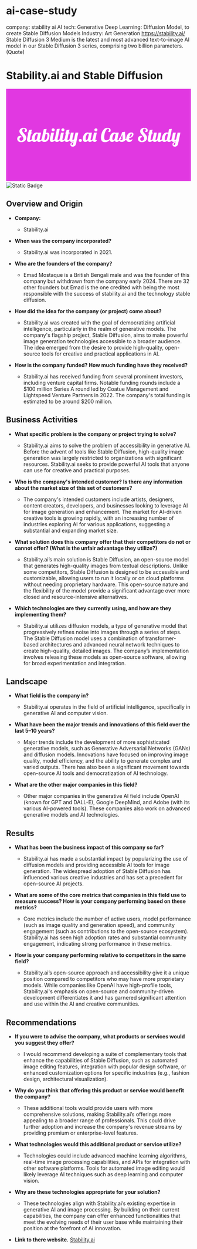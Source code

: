 # ai-case-study
company: stability ai 
AI tech: Generative Deep Learning: Diffusion Model, to create Stable Diffusion Models
Industry: Art Generation
https://stability.ai/ 
Stable Diffusion 3 Medium is the latest and most advanced text-to-image AI model in our Stable Diffusion 3 series, comprising two billion parameters. (Quote)



# Stability.ai and Stable Diffusion

![Banner](Stability.ai_Case_Study.png)
![Static Badge](https://img.shields.io/badge/Cameron_Burgess-Made_this_Case_Study-green)

## Overview and Origin

* **Company:** 
  - Stability.ai

* **When was the company incorporated?** 
  - Stability.ai was incorporated in 2021.

* **Who are the founders of the company?** 
  - Emad Mostaque is a British Bengali male and was the founder of this company but withdrawn from the company early 2024. There are 32 other founders but Emad is the one credited with being the most responsible with the success of stability.ai and the technology stable diffusion. 

* **How did the idea for the company (or project) come about?** 
  - Stability.ai was created with the goal of democratizing artificial intelligence, particularly in the realm of generative models. The company's flagship project, Stable Diffusion, aims to make powerful image generation technologies accessible to a broader audience. The idea emerged from the desire to provide high-quality, open-source tools for creative and practical applications in AI.

* **How is the company funded? How much funding have they received?** 
  - Stability.ai has received funding from several prominent investors, including venture capital firms. Notable funding rounds include a $100 million Series A round led by Coatue Management and Lightspeed Venture Partners in 2022. The company's total funding is estimated to be around $200 million.

## Business Activities

* **What specific problem is the company or project trying to solve?** 
  - Stability.ai aims to solve the problem of accessibility in generative AI. Before the advent of tools like Stable Diffusion, high-quality image generation was largely restricted to organizations with significant resources. Stability.ai seeks to provide powerful AI tools that anyone can use for creative and practical purposes.

* **Who is the company's intended customer? Is there any information about the market size of this set of customers?** 
  - The company's intended customers include artists, designers, content creators, developers, and businesses looking to leverage AI for image generation and enhancement. The market for AI-driven creative tools is growing rapidly, with an increasing number of industries exploring AI for various applications, suggesting a substantial and expanding market size.

* **What solution does this company offer that their competitors do not or cannot offer? (What is the unfair advantage they utilize?)** 
  - Stability.ai’s main solution is Stable Diffusion, an open-source model that generates high-quality images from textual descriptions. Unlike some competitors, Stable Diffusion is designed to be accessible and customizable, allowing users to run it locally or on cloud platforms without needing proprietary hardware. This open-source nature and the flexibility of the model provide a significant advantage over more closed and resource-intensive alternatives.

* **Which technologies are they currently using, and how are they implementing them?** 
  - Stability.ai utilizes diffusion models, a type of generative model that progressively refines noise into images through a series of steps. The Stable Diffusion model uses a combination of transformer-based architectures and advanced neural network techniques to create high-quality, detailed images. The company’s implementation involves releasing these models as open-source software, allowing for broad experimentation and integration.

## Landscape

* **What field is the company in?** 
  - Stability.ai operates in the field of artificial intelligence, specifically in generative AI and computer vision.

* **What have been the major trends and innovations of this field over the last 5–10 years?** 
  - Major trends include the development of more sophisticated generative models, such as Generative Adversarial Networks (GANs) and diffusion models. Innovations have focused on improving image quality, model efficiency, and the ability to generate complex and varied outputs. There has also been a significant movement towards open-source AI tools and democratization of AI technology.

* **What are the other major companies in this field?** 
  - Other major companies in the generative AI field include OpenAI (known for GPT and DALL-E), Google DeepMind, and Adobe (with its various AI-powered tools). These companies also work on advanced generative models and AI technologies.

## Results

* **What has been the business impact of this company so far?** 
  - Stability.ai has made a substantial impact by popularizing the use of diffusion models and providing accessible AI tools for image generation. The widespread adoption of Stable Diffusion has influenced various creative industries and has set a precedent for open-source AI projects.

* **What are some of the core metrics that companies in this field use to measure success? How is your company performing based on these metrics?** 
  - Core metrics include the number of active users, model performance (such as image quality and generation speed), and community engagement (such as contributions to the open-source ecosystem). Stability.ai has seen high adoption rates and substantial community engagement, indicating strong performance in these metrics.

* **How is your company performing relative to competitors in the same field?** 
  - Stability.ai’s open-source approach and accessibility give it a unique position compared to competitors who may have more proprietary models. While companies like OpenAI have high-profile tools, Stability.ai's emphasis on open-source and community-driven development differentiates it and has garnered significant attention and use within the AI and creative communities.

## Recommendations

* **If you were to advise the company, what products or services would you suggest they offer?** 
  - I would recommend developing a suite of complementary tools that enhance the capabilities of Stable Diffusion, such as automated image editing features, integration with popular design software, or enhanced customization options for specific industries (e.g., fashion design, architectural visualization).

* **Why do you think that offering this product or service would benefit the company?** 
  - These additional tools would provide users with more comprehensive solutions, making Stability.ai’s offerings more appealing to a broader range of professionals. This could drive further adoption and increase the company's revenue streams by providing premium or enterprise-level features.

* **What technologies would this additional product or service utilize?** 
  - Technologies could include advanced machine learning algorithms, real-time image processing capabilities, and APIs for integration with other software platforms. Tools for automated image editing would likely leverage AI techniques such as deep learning and computer vision.

* **Why are these technologies appropriate for your solution?** 
  - These technologies align with Stability.ai’s existing expertise in generative AI and image processing. By building on their current capabilities, the company can offer enhanced functionalities that meet the evolving needs of their user base while maintaining their position at the forefront of AI innovation.

* **Link to there website.**
  [Stability.ai](https://www.stability.ai)
